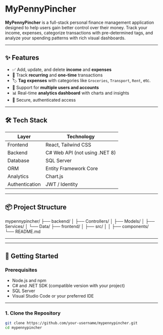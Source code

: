 # MyPennyPincher

**MyPennyPincher** is a full-stack personal finance management application designed to help users gain better control over their money. Track your income, expenses, categorize transactions with pre-determined tags, and analyze your spending patterns with rich visual dashboards.

---

## ✨ Features

- ✅ Add, update, and delete **income** and **expenses**
- 🔁 Track **recurring** and **one-time** transactions
- 🏷️ **Tag expenses** with categories like `Groceries`, `Transport`, `Rent`, etc.
- 👥 Support for **multiple users and accounts**
- 📊 Real-time **analytics dashboard** with charts and insights
- 🔐 Secure, authenticated access

---

## 🛠️ Tech Stack

| Layer        | Technology              |
|--------------|--------------------------|
| Frontend     | React, Tailwind CSS       |
| Backend      | C# Web API (not using .NET 8) |
| Database     | SQL Server                |
| ORM          | Entity Framework Core     |
| Analytics    | Chart.js      |
| Authentication | JWT / Identity           |

---

## 📦 Project Structure
mypennypincher/
├── backend/
│ ├── Controllers/
│ ├── Models/
│ ├── Services/
│ └── Data/
├── frontend/
│ ├── src/
│ │ ├── components/
└── README.md

---

---

## 🚀 Getting Started

### Prerequisites

- Node.js and npm
- C# and .NET SDK (compatible version with your project)
- SQL Server
- Visual Studio Code or your preferred IDE

---

### 1. Clone the Repository

```bash
git clone https://github.com/your-username/mypennypincher.git
cd mypennypincher

